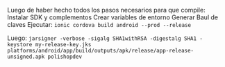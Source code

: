 Luego de haber hecho todos los pasos necesarios para que compile:
Instalar SDK y complementos
Crear variables de entorno
Generar Baul de claves
Ejecutar:
`ionic cordova build android --prod --release`

Luego:
`jarsigner -verbose -sigalg SHA1withRSA -digestalg SHA1 -keystore my-release-key.jks platforms/android/app/build/outputs/apk/release/app-release-unsigned.apk polishopdev`
